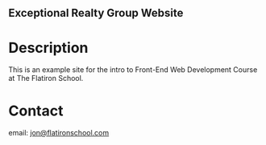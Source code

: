Exceptional Realty Group Website 
---

# Description

This is an example site for the intro to Front-End Web Development Course at The Flatiron School.

# Contact

email: jon@flatironschool.com